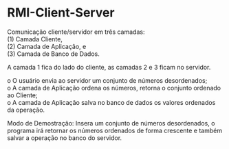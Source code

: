 # RMI-Client-Server

Comunicação cliente/servidor em três camadas: <br />
(1) Camada Cliente, <br />
(2) Camada de Aplicação, e <br />
(3) Camada de Banco de Dados. 

A camada 1 fica do lado do cliente, as camadas 2 e 3 ficam no servidor.

o O usuário envia ao servidor um conjunto de números desordenados;
<br />
o	A camada de Aplicação ordena os números, retorna o conjunto ordenado ao Cliente;
<br />
o	A camada de Aplicação salva no banco de dados os valores ordenados da operação.

Modo de Demostração: Insera um conjunto de números desordenados, o programa irá retornar os números ordenados de forma crescente e também salvar a operação no banco do servidor.

